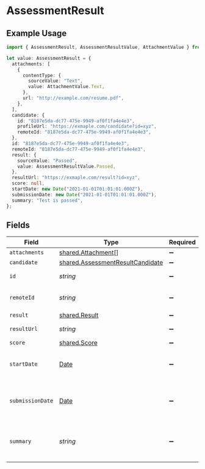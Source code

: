 # AssessmentResult

## Example Usage

```typescript
import { AssessmentResult, AssessmentResultValue, AttachmentValue } from "@stackone/stackone-client-ts/sdk/models/shared";

let value: AssessmentResult = {
  attachments: [
    {
      contentType: {
        sourceValue: "Text",
        value: AttachmentValue.Text,
      },
      url: "http://example.com/resume.pdf",
    },
  ],
  candidate: {
    id: "8187e5da-dc77-475e-9949-af0f1fa4e4e3",
    profileUrl: "https://exmaple.com/candidate?id=xyz",
    remoteId: "8187e5da-dc77-475e-9949-af0f1fa4e4e3",
  },
  id: "8187e5da-dc77-475e-9949-af0f1fa4e4e3",
  remoteId: "8187e5da-dc77-475e-9949-af0f1fa4e4e3",
  result: {
    sourceValue: "Passed",
    value: AssessmentResultValue.Passed,
  },
  resultUrl: "https://exmaple.com/result?id=xyz",
  score: null,
  startDate: new Date("2021-01-01T01:01:01.000Z"),
  submissionDate: new Date("2021-01-01T01:01:01.000Z"),
  summary: "Test is passed",
};
```

## Fields

| Field                                                                                         | Type                                                                                          | Required                                                                                      | Description                                                                                   | Example                                                                                       |
| --------------------------------------------------------------------------------------------- | --------------------------------------------------------------------------------------------- | --------------------------------------------------------------------------------------------- | --------------------------------------------------------------------------------------------- | --------------------------------------------------------------------------------------------- |
| `attachments`                                                                                 | [shared.Attachment](../../../sdk/models/shared/attachment.md)[]                               | :heavy_minus_sign:                                                                            | N/A                                                                                           |                                                                                               |
| `candidate`                                                                                   | [shared.AssessmentResultCandidate](../../../sdk/models/shared/assessmentresultcandidate.md)   | :heavy_minus_sign:                                                                            | N/A                                                                                           |                                                                                               |
| `id`                                                                                          | *string*                                                                                      | :heavy_minus_sign:                                                                            | Unique identifier                                                                             | 8187e5da-dc77-475e-9949-af0f1fa4e4e3                                                          |
| `remoteId`                                                                                    | *string*                                                                                      | :heavy_minus_sign:                                                                            | Provider's unique identifier                                                                  | 8187e5da-dc77-475e-9949-af0f1fa4e4e3                                                          |
| `result`                                                                                      | [shared.Result](../../../sdk/models/shared/result.md)                                         | :heavy_minus_sign:                                                                            | N/A                                                                                           |                                                                                               |
| `resultUrl`                                                                                   | *string*                                                                                      | :heavy_minus_sign:                                                                            | The test`s result url                                                                         | https://exmaple.com/result?id=xyz                                                             |
| `score`                                                                                       | [shared.Score](../../../sdk/models/shared/score.md)                                           | :heavy_minus_sign:                                                                            | N/A                                                                                           |                                                                                               |
| `startDate`                                                                                   | [Date](https://developer.mozilla.org/en-US/docs/Web/JavaScript/Reference/Global_Objects/Date) | :heavy_minus_sign:                                                                            | The start date of the candidate test                                                          | 2021-01-01T01:01:01.000Z                                                                      |
| `submissionDate`                                                                              | [Date](https://developer.mozilla.org/en-US/docs/Web/JavaScript/Reference/Global_Objects/Date) | :heavy_minus_sign:                                                                            | The submission date of the candidate test                                                     | 2021-01-01T01:01:01.000Z                                                                      |
| `summary`                                                                                     | *string*                                                                                      | :heavy_minus_sign:                                                                            | The summary about the result of the test                                                      | Test is passed                                                                                |